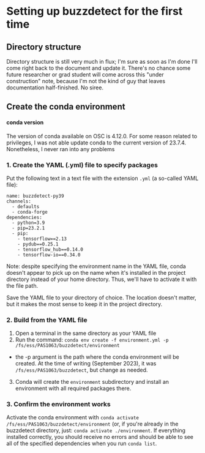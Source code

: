 # Setting up buzzdetect for the first time

## Directory structure
Directory structure is still very much in flux; I'm sure as soon as I'm done I'll come right back to the document and update it. There's no chance some future researcher or grad student will come across this "under construction" note, because I'm not the kind of guy that leaves documentation half-finished. No siree.

## Create the conda environment
#### conda version
The version of conda available on OSC is 4.12.0. For some reason related to privileges, I was not able update conda to the current version of 23.7.4. Nonetheless, I never ran into any problems

### 1. Create the YAML (.yml) file to specify packages
Put the following text in a text file with the extension `.yml` (a so-called YAML file):
  
```
name: buzzdetect-py39
channels:
  - defaults
  - conda-forge
dependencies:
  - python=3.9
  - pip=23.2.1
  - pip:
    - tensorflow==2.13
    - pydub==0.25.1
    - tensorflow_hub==0.14.0
    - tensorflow-io==0.34.0
```

Note: despite specifying the environment name in the YAML file, conda doesn't appear to pick up on the name when it's installed in the project directory instead of your home directory. Thus, we'll have to activate it with the file path.

Save the YAML file to your directory of choice. The location doesn't matter, but it makes the most sense to keep it in the project directory.

### 2. Build from the YAML file
1. Open a terminal in the same directory as your YAML file
2. Run the command: `conda env create -f environment.yml -p /fs/ess/PAS1063/buzzdetect/environment`
  - the -p argument is the path where the conda environment will be created. At the time of writing (September 2023), it was `/fs/ess/PAS1063/buzzdetect`, but change as needed.
3. Conda will create the `environment` subdirectory and install an environment with all required packages there.

### 3. Confirm the environment works
Activate the conda environment with `conda activate /fs/ess/PAS1063/buzzdetect/environment` (or, if you're already in the buzzdetect directory, just: `conda activate ./environment`. If everything installed correctly, you should receive no errors and should be able to see all of the specified dependencies when you run `conda list`.
